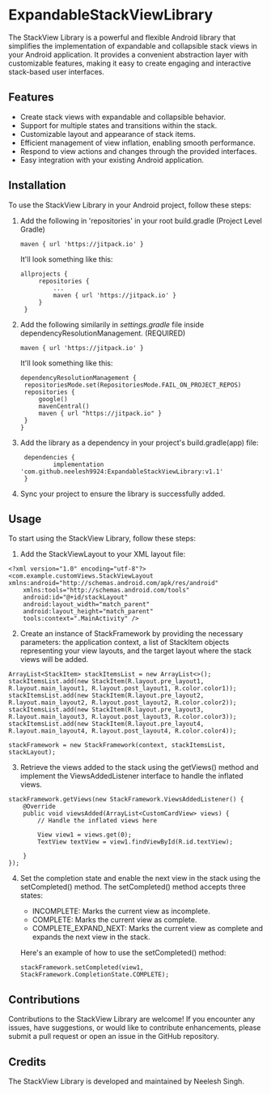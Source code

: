 # ExpandableStackViewLibrary
The StackView Library is a powerful and flexible Android library that simplifies the implementation of expandable and collapsible stack views in your Android application. It provides a convenient abstraction layer with customizable features, making it easy to create engaging and interactive stack-based user interfaces.

## Features
* Create stack views with expandable and collapsible behavior.
* Support for multiple states and transitions within the stack.
* Customizable layout and appearance of stack items.
* Efficient management of view inflation, enabling smooth performance.
* Respond to view actions and changes through the provided interfaces.
* Easy integration with your existing Android application.
  
## Installation
To use the StackView Library in your Android project, follow these steps:
1. Add the following in 'repositories' in your root build.gradle (Project Level Gradle)
   ```
   maven { url 'https://jitpack.io' }
   ```
   It'll look something like this:
   ```
   allprojects {
		repositories {
			...
			maven { url 'https://jitpack.io' }
		}
	}
   ```
2. Add the following similarily in *settings.gradle* file inside dependencyResolutionManagement. (REQUIRED)
   ```
   maven { url 'https://jitpack.io' }
   ```
   It'll look something like this:
   ```
   dependencyResolutionManagement {
    repositoriesMode.set(RepositoriesMode.FAIL_ON_PROJECT_REPOS)
    repositories {
        google()
        mavenCentral()
        maven { url "https://jitpack.io" }
    }
   }
   ```
   
3. Add the library as a dependency in your project's build.gradle(app) file:
   ``` 
	dependencies {
	        implementation 'com.github.neelesh9924:ExpandableStackViewLibrary:v1.1'
	}
   ```
4. Sync your project to ensure the library is successfully added.

## Usage
To start using the StackView Library, follow these steps:
1. Add the StackViewLayout to your XML layout file:
  ```
  <?xml version="1.0" encoding="utf-8"?>
  <com.example.customViews.StackViewLayout xmlns:android="http://schemas.android.com/apk/res/android"
      xmlns:tools="http://schemas.android.com/tools"
      android:id="@+id/stackLayout"
      android:layout_width="match_parent"
      android:layout_height="match_parent"
      tools:context=".MainActivity" />
  
  ```
2. Create an instance of StackFramework by providing the necessary parameters: the application context, a list of StackItem objects representing your view layouts, and the target layout where the stack views will be added.
  ```
  ArrayList<StackItem> stackItemsList = new ArrayList<>();
  stackItemsList.add(new StackItem(R.layout.pre_layout1, R.layout.main_layout1, R.layout.post_layout1, R.color.color1));
  stackItemsList.add(new StackItem(R.layout.pre_layout2, R.layout.main_layout2, R.layout.post_layout2, R.color.color2));
  stackItemsList.add(new StackItem(R.layout.pre_layout3, R.layout.main_layout3, R.layout.post_layout3, R.color.color3));
  stackItemsList.add(new StackItem(R.layout.pre_layout4, R.layout.main_layout4, R.layout.post_layout4, R.color.color4));
  
  stackFramework = new StackFramework(context, stackItemsList, stackLayout);
  ```
3. Retrieve the views added to the stack using the getViews() method and implement the ViewsAddedListener interface to handle the inflated views.
  ```
  stackFramework.getViews(new StackFramework.ViewsAddedListener() {
      @Override
      public void viewsAdded(ArrayList<CustomCardView> views) {
          // Handle the inflated views here
  
          View view1 = views.get(0);
          TextView textView = view1.findViewById(R.id.textView);
  
      }
  });
  ```
4. Set the completion state and enable the next view in the stack using the setCompleted() method. The setCompleted() method accepts three states:
   * INCOMPLETE: Marks the current view as incomplete.
   * COMPLETE: Marks the current view as complete.
   * COMPLETE_EXPAND_NEXT: Marks the current view as complete and expands the next view in the stack.

   Here's an example of how to use the setCompleted() method:
   ```
   stackFramework.setCompleted(view1, StackFramework.CompletionState.COMPLETE);
   ```
## Contributions
Contributions to the StackView Library are welcome! If you encounter any issues, have suggestions, or would like to contribute enhancements, please submit a pull request or open an issue in the GitHub repository.
  
## Credits
The StackView Library is developed and maintained by Neelesh Singh.



